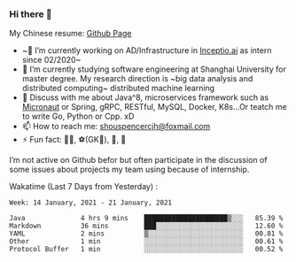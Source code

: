 ### Hi there 👋

My Chinese resume: [Github Page](https://spencercjh.github.io/resume/)

- ~🔭 I’m currently working on AD/Infrastructure in [Inceptio.ai](https://www.inceptio.ai/) as intern since 02/2020~
- 🌱 I’m currently studying software engineering at Shanghai University for master degree. My research direction is ~big data analysis and distributed computing~ distributed machine learning
- 💬 Discuss with me about Java^8, microservices framework such as [Micronaut](http://micronaut.io/) or Spring, gRPC, RESTful, MySQL, Docker, K8s...Or teatch me to write Go, Python or Cpp. xD
- 📫 How to reach me: shouspencercjh@foxmail.com
- ⚡ Fun fact: 🚴‍♂️, ⚽(GK🥅), 🏓, 🏸

I’m not active on Github befor but often participate in the discussion of some issues about projects my team using because of internship.

Wakatime (Last 7 Days from Yesterday) :

<!--START_SECTION:waka-->
```text
Week: 14 January, 2021 - 21 January, 2021

Java              4 hrs 9 mins    █████████████████████▒░░░   85.39 % 
Markdown          36 mins         ███░░░░░░░░░░░░░░░░░░░░░░   12.60 % 
YAML              2 mins          ▒░░░░░░░░░░░░░░░░░░░░░░░░   00.81 % 
Other             1 min           ░░░░░░░░░░░░░░░░░░░░░░░░░   00.61 % 
Protocol Buffer   1 min           ░░░░░░░░░░░░░░░░░░░░░░░░░   00.52 % 
```
<!--END_SECTION:waka-->
